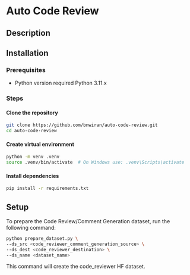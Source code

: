 # Auto Code Review

## Description

## Installation

### Prerequisites
- Python version required Python 3.11.x

### Steps
#### Clone the repository
```sh
git clone https://github.com/bnwiran/auto-code-review.git
cd auto-code-review
```

#### Create virtual environment
```sh
python -m venv .venv
source .venv/bin/activate  # On Windows use: .venv\Scripts\activate
```

#### Install dependencies
```sh
pip install -r requirements.txt
```

## Setup
To prepare the Code Review/Comment Generation dataset, run the following command:
```sh
python prepare_dataset.py \
--ds_src <code_reviewer_comment_generation_source> \
--ds_dest <code_reviewer_destination> \
--ds_name <dataset_name>
```

This command will create the code_reviewer HF dataset. 